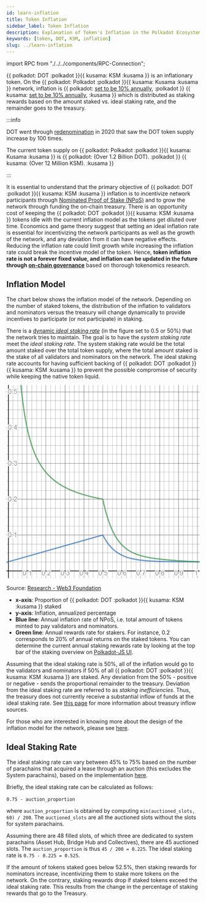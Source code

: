 ```yaml
---
id: learn-inflation
title: Token Inflation
sidebar_label: Token Inflation
description: Explanation of Token's Inflation in the Polkadot Ecosystem.
keywords: [token, DOT, KSM, inflation]
slug: ../learn-inflation
---
```


import RPC from "./../../components/RPC-Connection";

{{ polkadot: DOT :polkadot }}{{ kusama: KSM :kusama }} is an inflationary token. On the
{{ polkadot: Polkadot :polkadot }}{{ kusama: Kusama :kusama }} network, inflation is
{{ polkadot: [set to be 10% annually](https://github.com/paritytech/polkadot-sdk/blob/756ccc35e93d1a78e3c71a0e67ae4da5f1d09f69/runtime/polkadot/src/lib.rs#L576), :polkadot }}
{{ kusama: [set to be 10% annually](https://github.com/paritytech/polkadot-sdk/blob/756ccc35e93d1a78e3c71a0e67ae4da5f1d09f69/runtime/kusama/src/lib.rs#L535), :kusama }}
which is distributed as staking rewards based on the amount staked vs. ideal staking rate, and the
remainder goes to the treasury.

:::info

DOT went through [redenomination](./learn-redenomination.md) in 2020 that saw the DOT token supply
increase by 100 times.

The current token supply on {{ polkadot: Polkadot :polkadot }}{{ kusama: Kusama :kusama }} is
{{ polkadot: <RPC network="polkadot" path="query.balances.totalIssuance" defaultValue={12230666300429914781} filter="humanReadable"/> (Over 1.2 Billion DOT). :polkadot }}
{{ kusama: <RPC network="kusama" path="query.balances.totalIssuance" defaultValue={12619256191792480093} filter="humanReadable"/> (Over 12 Million KSM). :kusama }}

:::

It is essential to understand that the primary objective of
{{ polkadot: DOT :polkadot }}{{ kusama: KSM :kusama }} inflation is to incentivize network
participants through
[Nominated Proof of Stake (NPoS)](./learn-consensus.md#nominated-proof-of-stake) and to grow the
network through funding the on-chain treasury. There is an opportunity cost of keeping the
{{ polkadot: DOT :polkadot }}{{ kusama: KSM :kusama }} tokens idle with the current inflation model
as the tokens get diluted over time. Economics and game theory suggest that setting an ideal
inflation rate is essential for incentivizing the network participants as well as the growth of the
network, and any deviation from it can have negative effects. Reducing the inflation rate could
limit growth while increasing the inflation rate could break the incentive model of the token.
Hence, **token inflation rate is not a forever fixed value, and inflation can be updated in the
future through [on-chain governance](./learn-polkadot-opengov.md)** based on thorough tokenomics
research.

## Inflation Model

The chart below shows the inflation model of the network. Depending on the number of staked tokens,
the distribution of the inflation to validators and nominators versus the treasury will change
dynamically to provide incentives to participate (or not participate) in staking.

There is a [dynamic _ideal staking rate_](#ideal-staking-rate) (in the figure set to 0.5 or 50%)
that the network tries to maintain. The goal is to have the _system staking rate_ meet the _ideal
staking rate_. The system staking rate would be the total amount staked over the total token supply,
where the total amount staked is the stake of all validators and nominators on the network. The
ideal staking rate accounts for having sufficient backing of {{ polkadot: DOT :polkadot }}
{{ kusama: KSM :kusama }} to prevent the possible compromise of security while keeping the native
token liquid.

![staking](../assets/NPoS/staking-rate-with-parachains.png)

<p style={{textAlign:"center"}}>Source: <a href="https://research.web3.foundation/Polkadot/overview/token-economics">Research - Web3 Foundation</a></p>

- **x-axis**: Proportion of {{ polkadot: DOT :polkadot }}{{ kusama: KSM :kusama }} staked
- **y-axis**: Inflation, annualized percentage
- **Blue line**: Annual inflation rate of NPoS, i.e. total amount of tokens minted to pay validators
  and nominators.
- **Green line**: Annual rewards rate for stakers. For instance, 0.2 corresponds to 20% of annual
  returns on the staked tokens. You can determine the current annual staking rewards rate by looking
  at the top bar of the staking overview on
  [Polkadot-JS UI](https://polkadot.js.org/apps/#/staking).

Assuming that the ideal staking rate is 50%, all of the inflation would go to the validators and
nominators if 50% of all {{ polkadot: DOT :polkadot }}{{ kusama: KSM :kusama }} are staked. Any
deviation from the 50% - positive or negative - sends the proportional remainder to the treasury.
Deviation from the ideal staking rate are referred to as _staking inefficiencies_. Thus, the
treasury does not currently receive a substantial inflow of funds at the ideal staking rate. See
[this page](./learn-polkadot-opengov-treasury.md) for more information about treasury inflow
sources.

For those who are interested in knowing more about the design of the inflation model for the
network, please see [here](https://research.web3.foundation/Polkadot/overview/token-economics).

## Ideal Staking Rate

The ideal staking rate can vary between 45% to 75% based on the number of parachains that acquired a
lease through an auction (this excludes the System parachains), based on the implementation
[here](https://github.com/paritytech/polkadot-sdk/blob/cd901764a52edc04a6d22bea3a526def593ab2a7/polkadot/runtime/common/src/impls.rs#L80).

Briefly, the ideal staking rate can be calculated as follows:

`0.75 - auction_proportion`

where `auction_proportion` is obtained by computing `min(auctioned_slots, 60) / 200`. The
`auctioned_slots` are all the auctioned slots without the slots for system parachains.

Assuming there are 48 filled slots, of which three are dedicated to system parachains (Asset Hub,
Bridge Hub and Collectives), there are 45 auctioned slots. The `auction_proportion` is thus
`45 / 200 = 0.225`. The ideal staking rate is `0.75 - 0.225 = 0.525`.

If the amount of tokens staked goes below 52.5%, then staking rewards for nominators increase,
incentivizing them to stake more tokens on the network. On the contrary, staking rewards drop if
staked tokens exceed the ideal staking rate. This results from the change in the percentage of
staking rewards that go to the Treasury.
